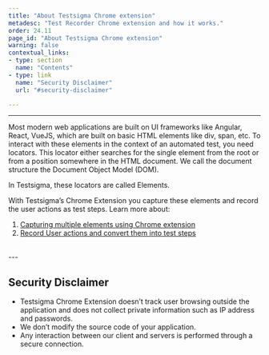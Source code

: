 ```yaml
---
title: "About Testsigma Chrome extension"
metadesc: "Test Recorder Chrome extension and how it works."
order: 24.11
page_id: "About Testsigma Chrome extension"
warning: false
contextual_links:
- type: section
  name: "Contents"
- type: link
  name: "Security Disclaimer"
  url: "#security-disclaimer"

---
```


---

Most modern web applications are built on UI frameworks like Angular, React, VueJS, which are built on basic HTML elements like div, span, etc. To interact with these elements in the context of an automated test, you need locators. This locator either searches for the single element from the root or from a position somewhere in the HTML document. We call the document structure the Document Object Model (DOM).

In Testsigma, these locators are called Elements.

With Testsigma’s Chrome Extension you capture these elements and record the user actions as test steps. Learn more about:

1. [Capturing multiple elements using Chrome extension](https://testsigma.com/elements/web-apps/record-multiple-elements/)
2. [Record User actions and convert them into test steps](https://testsigma.com/tutorials/test-cases/web-applications/build-tests-using-recorder/)

<br>
---

## **Security Disclaimer**

* Testsigma Chrome Extension doesn’t  track user browsing outside the application and does not collect private information such as IP address and passwords.
* We don’t modify the source code of your application.
* Any interaction between our client and servers is performed through a secure connection.



